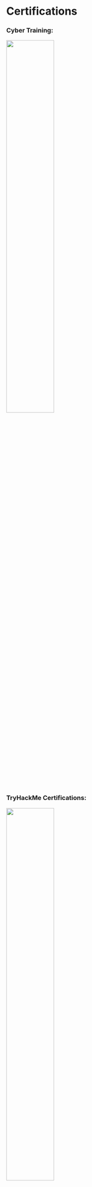 # Certifications



<h3>Cyber Training: </h3>
<img src="https://imgur.com/a/asdfasf-qtxPY3U"  height="50%" width="50%" /> 


<h3>TryHackMe Certifications: </h3>
<img src="https://i.imgur.com/zLfFN0k.png"  height="50%" width="50%" /> 
<img src="https://i.imgur.com/8rUyo2n.png"  height="50%" width="50%" />
<img src="https://i.imgur.com/znwjAB3.png"  height="50%" width="50%" />
<img src="https://i.imgur.com/1UlUAMw.png"  height="50%" width="50%" />

<h3>Cybrary Certifications: </h3>
<img src="https://i.imgur.com/KvcxYVM.png"  height="50%" width="50%" />

<h3>Cisco Certification: </h3>
<p> Coming soon...</p> 
<br />
